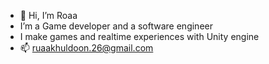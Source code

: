 - 👋 Hi, I’m Roaa 
- I’m a Game developer and a software engineer
- I make games and realtime experiences with Unity engine
- 📫 ruaakhuldoon.26@gmail.com

<!---
RoaaK95/RoaaK95 is a ✨ special ✨ repository because its `README.md` (this file) appears on your GitHub profile.
You can click the Preview link to take a look at your changes.
--->
